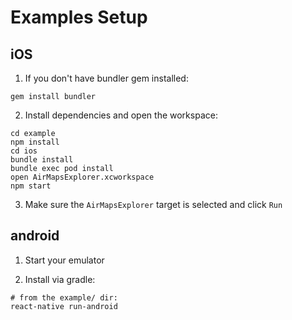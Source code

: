 # Examples Setup

## iOS

1. If you don't have bundler gem installed:

```
gem install bundler
```

2. Install dependencies and open the workspace:

```
cd example
npm install
cd ios
bundle install
bundle exec pod install
open AirMapsExplorer.xcworkspace
npm start
```

3. Make sure the `AirMapsExplorer` target is selected and click `Run`

## android

1. Start your emulator

2. Install via gradle:

```
# from the example/ dir:
react-native run-android
```

